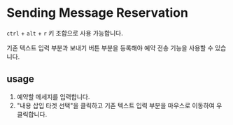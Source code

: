 # Sending Message Reservation

`ctrl` + `alt` + `r` 키 조합으로 사용 가능합니다.

기존 텍스트 입력 부분과 보내기 버튼 부분을 등록해야 예약 전송 기능을 사용할 수 있습니다.

## usage

1. 예약할 메세지를 입력합니다.
2. "내용 삽입 타겟 선택"을 클릭하고 기존 텍스트 입력 부분을 마우스로 이동하여 우클릭합니다.